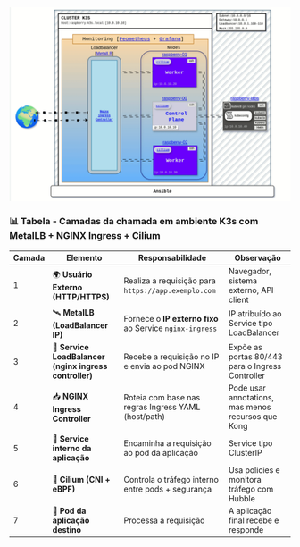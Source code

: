 
![Diagrama do Cluster K3s com MetalLB, NGINX, Prometheus e Grafana](imgs/projeto_cluster_k3s_metallb_nginx_prometheus_grafana(bare-metal).gif)

### 📊 **Tabela - Camadas da chamada em ambiente K3s com MetalLB + NGINX Ingress + Cilium**

| Camada | Elemento | Responsabilidade | Observação |
|--------|----------|------------------|------------|
| 1 | 🌍 **Usuário Externo (HTTP/HTTPS)** | Realiza a requisição para `https://app.exemplo.com` | Navegador, sistema externo, API client |
| 2 | 🛰️ **MetalLB (LoadBalancer IP)** | Fornece o **IP externo fixo** ao Service `nginx-ingress` | IP atribuído ao Service tipo LoadBalancer |
| 3 | 🔁 **Service LoadBalancer (nginx ingress controller)** | Recebe a requisição no IP e envia ao pod NGINX | Expõe as portas 80/443 para o Ingress Controller |
| 4 | 📥 **NGINX Ingress Controller** | Roteia com base nas regras Ingress YAML (host/path) | Pode usar annotations, mas menos recursos que Kong |
| 5 | 🔀 **Service interno da aplicação** | Encaminha a requisição ao pod da aplicação | Service tipo ClusterIP |
| 6 | 🧠 **Cilium (CNI + eBPF)** | Controla o tráfego interno entre pods + segurança | Usa policies e monitora tráfego com Hubble |
| 7 | 🎯 **Pod da aplicação destino** | Processa a requisição | A aplicação final recebe e responde |